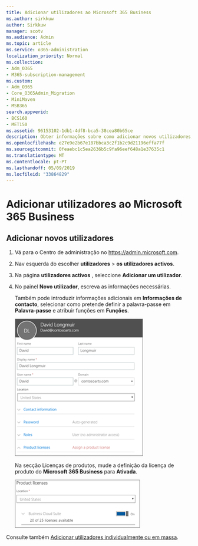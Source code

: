 ```yaml
---
title: Adicionar utilizadores ao Microsoft 365 Business
ms.author: sirkkuw
author: Sirkkuw
manager: scotv
ms.audience: Admin
ms.topic: article
ms.service: o365-administration
localization_priority: Normal
ms.collection:
- Adm_O365
- M365-subscription-management
ms.custom:
- Adm_O365
- Core_O365Admin_Migration
- MiniMaven
- MSB365
search.appverid:
- BCS160
- MET150
ms.assetid: 96153102-1db1-4df8-bca5-38cea80b65ce
description: Obter informações sobre como adicionar novos utilizadores, proteger os seus dispositivos e atribuir funções no Microsoft 365 Business.
ms.openlocfilehash: e27e9e2b67e187bbca3c2f1b2c9d21196effa77f
ms.sourcegitcommit: 0feaebc1c5ea2636b5c9fa96eef648a1e37635c1
ms.translationtype: MT
ms.contentlocale: pt-PT
ms.lasthandoff: 05/09/2019
ms.locfileid: "33864829"
---
```

# <a name="add-additional-users-to-microsoft-365-business"></a>Adicionar utilizadores ao Microsoft 365 Business

## <a name="add-new-users"></a>Adicionar novos utilizadores

1. Vá para o Centro de administração no <a href="https://go.microsoft.com/fwlink/p/?linkid=837890" target="_blank">https://admin.microsoft.com</a>. 
2. Nav esquerda do escolher **utilizadores** \> **os utilizadores activos**.
1. Na página **utilizadores activos** , seleccione **Adicionar um utilizador**.
 4. No painel **Novo utilizador**, escreva as informações necessárias. 
  
    Também pode introduzir informações adicionais em **Informações de contacto**, selecionar como pretende definir a palavra-passe em **Palavra-passe** e atribuir funções em **Funções**.
      
    ![Enter user information in the New user card](media/f04d39ca-48be-4868-8330-8552a4754c8b.png)
      
    Na secção Licenças de produtos, mude a definição da licença de produto do **Microsoft 365 Business** para **Ativada**.
      
    ![Set the license setting to On position](media/7404f7f7-93bc-44a3-9ffb-4208b5b17402.png)
  
Consulte também [Adicionar utilizadores individualmente ou em massa](https://docs.microsoft.com/office365/admin/add-users/add-users).
  
